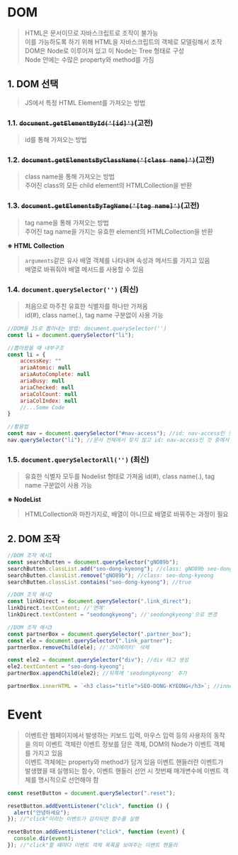 # DOM

> HTML은 문서이므로 자바스크립트로 조작이 불가능  
> 이를 가능하도록 하기 위해 HTML을 자바스크립트의 객체로 모델링해서 조작  
> DOM은 Node로 이루어져 있고 이 Node는 Tree 형태로 구성  
> Node 안에는 수많은 property와 method를 가짐

## 1. DOM 선택

> JS에서 특정 HTML Element를 가져오는 방법

### 1.1. ~~`document.getElementById('[id]')`~~(고전)

> id를 통해 가져오는 방법

### 1.2. ~~`document.getElementsByClassName('[class name]')`~~(고전)

> class name을 통해 가져오는 방법  
> 주어진 class의 모든 child element의 HTMLCollection을 반환

### 1.3. ~~`document.getElementsByTagName('[tag name]')`~~(고전)

> tag name을 통해 가져오는 방법  
> 주어진 tag name을 가지는 유효한 element의 HTMLCollection을 반환

**※ HTML Collection**

> `arguments`같은 유사 배열 객체를 나타내며 속성과 메서드를 가지고 있음  
> 배열로 바꿔줘야 배열 메서드를 사용할 수 있음

### 1.4. `document.querySelector('')` (최신)

> 처음으로 마주친 유효한 식별자를 하나만 가져옴  
> id(#), class name(.), tag name 구분없이 사용 가능

```javascript
//DOM을 JS로 뽑아내는 방법: document.querySelector('')
const li = document.querySelector("li");
```

```javascript
//뽑아왔을 때 내부구조
const li = {
    accessKey: ""
    ariaAtomic: null
    ariaAutoComplete: null
    ariaBusy: null
    ariaChecked: null
    ariaColCount: null
    ariaColIndex: null
    //...Some Code
}
```

```javascript
//활용법
const nav = document.querySelector("#nav-access"); //id: nav-access인 것들만 뽑아내서 nav에 할당
nav.querySelector("li"); //문서 전체에서 찾지 않고 id: nav-access인 것 중에서 li 태그를 찾음
```

### 1.5. `document.querySelectorAll('')` (최신)

> 유효한 식별자 모두를 Nodelist 형태로 가져옴
> id(#), class name(.), tag name 구분없이 사용 가능

**※ NodeList**

> HTMLCollection와 마찬가지로, 배열이 아니므로 배열로 바꿔주는 과정이 필요

## 2. DOM 조작

```javascript
//DOM 조작 예시1
const searchButten = document.querySelector("gNO89b");
searchButten.classList.add("seo-dong-kyeong"); //class: gNO89b seo-dong-kyeong
searchButten.classList.remove("gNO89b"); //class: seo-dong-kyeong
searchButten.classList.contains("seo-dong-kyeong"); //true
```

```javascript
//DOM 조작 예시2
const linkDirect = document.querySelector(".link_direct");
linkDirect.textContent; //'연예'
linkDirect.textContent = "seodongkyeong"; //'seodongkyeong'으로 변경
```

```javascript
//DOM 조작 예시3
const partnerBox = document.querySelector(".partner_box");
const ele = document.querySelector(".link_partner");
partnerBox.removeChild(ele); //'크리에이터' 삭제

const ele2 = document.querySelector("div"); //div 태그 생성
ele2.textContent = "seo-dong-kyeong";
partnerBox.appendChild(ele2); //뒤쪽에 'seodongkyeong' 추가

partnerBox.innerHTML = `<h3 class="title">SEO-DONG-KYEONG</h3>`; //innerHTML을 통해 DOM을 생성하는 과정없이 타이틀을 'SEO-DONG-KYEONG'으로 변경
```

# Event

> 이벤트란 웹페이지에서 발생하는 키보드 입력, 마우스 입력 등의 사용자의 동작을 의미
> 이벤트 객체란 이벤트 정보를 담은 객체, DOM의 Node가 이벤트 객체를 가지고 있음  
> 이벤트 객체에는 property와 method가 담겨 있음
> 이벤트 핸들러란 이벤트가 발생했을 때 실행되는 함수, 이벤트 핸들러 선언 시 첫번째 매개변수에 이벤트 객체를 명시적으로 선언해야 함

```javascript
const resetButton = document.querySelector(".reset");

resetButton.addEventListener("click", function () {
  alert("안녕하세요");
}); //"click"이라는 이벤트가 감지되면 함수를 실행

resetButton.addEventListener("click", function (event) {
  console.dir(event);
}); //"click"할 때마다 이벤트 객체 목록을 보여주는 이벤트 핸들러
```
